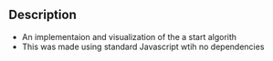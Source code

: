 ## Description
* An implementaion and visualization of the a start algorith
* This was made using standard Javascript wtih no dependencies
